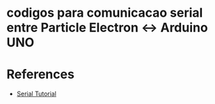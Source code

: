 # codigos para comunicacao serial entre Particle Electron <-> Arduino UNO

# References

- [Serial Tutorial](https://github.com/rickkas7/serial_tutorial)
